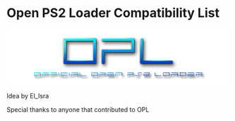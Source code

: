 # Open PS2 Loader Compatibility List


![logo](./logo.png)

Idea by El_Isra

Special thanks to anyone that contributed to OPL
